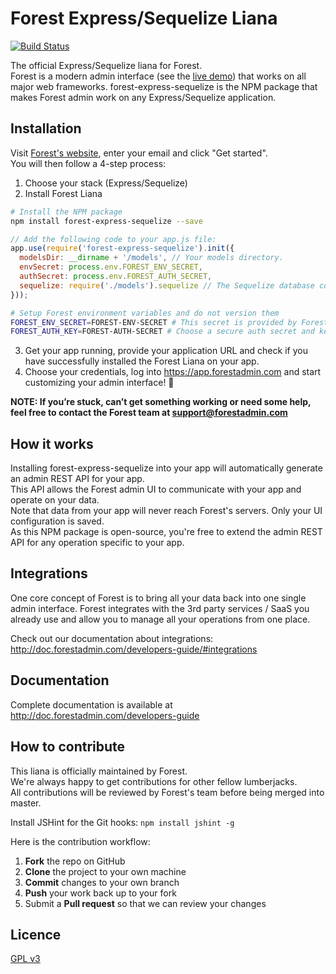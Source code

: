 # Forest Express/Sequelize Liana
[![Build Status](https://travis-ci.org/ForestAdmin/forest-express-sequelize.svg?branch=master)](https://travis-ci.org/ForestAdmin/forest-express-sequelize)

The official Express/Sequelize liana for Forest.  
Forest is a modern admin interface (see the [live demo](https://app.forestadmin.com/login?livedemo)) that works on all major web frameworks.
forest-express-sequelize is the NPM package that makes Forest admin work on any Express/Sequelize application.

## Installation

Visit [Forest's website](http://www.forestadmin.com), enter your email and click "Get started".  
You will then follow a 4-step process:

1. Choose your stack (Express/Sequelize)
2. Install Forest Liana
  ```bash
  # Install the NPM package
  npm install forest-express-sequelize --save
  ```

  ```javascript
  // Add the following code to your app.js file:
  app.use(require('forest-express-sequelize').init({
    modelsDir: __dirname + '/models', // Your models directory.
    envSecret: process.env.FOREST_ENV_SECRET,
    authSecret: process.env.FOREST_AUTH_SECRET,
    sequelize: require('./models').sequelize // The Sequelize database connection.
  }));
  ```
  ```bash
  # Setup Forest environment variables and do not version them
  FOREST_ENV_SECRET=FOREST-ENV-SECRET # This secret is provided by Forest during the project creation
  FOREST_AUTH_KEY=FOREST-AUTH-SECRET # Choose a secure auth secret and keep it in a safe place
  ```
3. Get your app running, provide your application URL and check if you have successfully installed the Forest Liana on your app.  
4. Choose your credentials, log into https://app.forestadmin.com and start customizing your admin interface! 🎉

**NOTE: If you’re stuck, can’t get something working or need some help, feel free to contact the Forest team at support@forestadmin.com**

## How it works

Installing forest-express-sequelize into your app will automatically generate an admin REST API for your app.  
This API allows the Forest admin UI to communicate with your app and operate on your data.  
Note that data from your app will never reach Forest's servers. Only your UI configuration is saved.  
As this NPM package is open-source, you're free to extend the admin REST API for any operation specific to your app.  

## Integrations

One core concept of Forest is to bring all your data back into one single admin interface. Forest integrates with the 3rd party services / SaaS you already use and allow you to manage all your operations from one place.

Check out our documentation about integrations: http://doc.forestadmin.com/developers-guide/#integrations

## Documentation

Complete documentation is available at http://doc.forestadmin.com/developers-guide

## How to contribute

This liana is officially maintained by Forest.  
We're always happy to get contributions for other fellow lumberjacks.  
All contributions will be reviewed by Forest's team before being merged into master.

Install JSHint for the Git hooks:
`npm install jshint -g`

Here is the contribution workflow:

1. **Fork** the repo on GitHub
2. **Clone** the project to your own machine
3. **Commit** changes to your own branch
4. **Push** your work back up to your fork
5. Submit a **Pull request** so that we can review your changes

## Licence

[GPL v3](https://github.com/ForestAdmin/forest-express-sequelize/blob/master/LICENSE)
